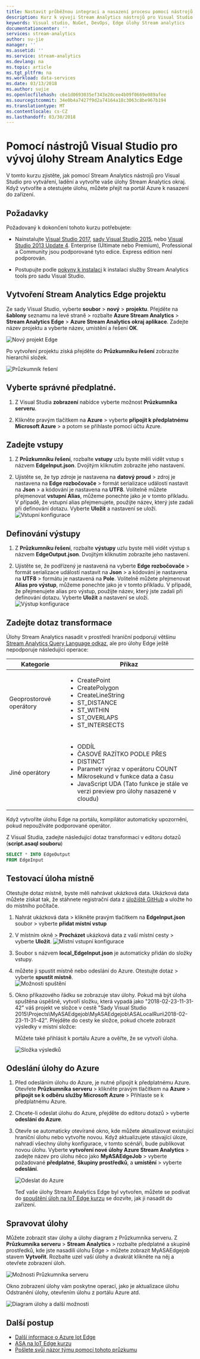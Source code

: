 ```yaml
---
title: Nastavit průběžnou integraci a nasazení procesu pomocí nástrojů Stream Analytics Visual Studio | Microsoft Docs
description: Kurz k vývoji Stream Analytics nástrojů pro Visual Studio pro vytváření, ladění a vytvořte vaše úlohy Stream Analytics okraj.
keywords: Visual studio, NuGet, DevOps, Edge úlohy Stream analytics
documentationcenter: ''
services: stream-analytics
author: su-jie
manager: ''
ms.assetid: ''
ms.service: stream-analytics
ms.devlang: na
ms.topic: article
ms.tgt_pltfrm: na
ms.workload: data-services
ms.date: 03/13/2018
ms.author: sujie
ms.openlocfilehash: c6e1d0693035ef343e20cee4b09f0669e089afee
ms.sourcegitcommit: 34e0b4a7427f9d2a74164a18c3063c8be967b194
ms.translationtype: MT
ms.contentlocale: cs-CZ
ms.lasthandoff: 03/30/2018
---
```

# <a name="develop-stream-analytics-edge-jobs-by-using-visual-studio-tools"></a>Pomocí nástrojů Visual Studio pro vývoj úlohy Stream Analytics Edge

V tomto kurzu zjistěte, jak pomocí Stream Analytics nástrojů pro Visual Studio pro vytváření, ladění a vytvořte vaše úlohy Stream Analytics okraj. Když vytvoříte a otestujete úlohu, můžete přejít na portál Azure k nasazení do zařízení. 

## <a name="prerequisites"></a>Požadavky

Požadovaný k dokončení tohoto kurzu potřebujete:

* Nainstalujte [Visual Studio 2017](https://www.visualstudio.com/downloads/), [sady Visual Studio 2015](https://www.visualstudio.com/vs/older-downloads/), nebo [Visual Studio 2013 Update 4](https://www.microsoft.com/download/details.aspx?id=45326). Enterprise (Ultimate nebo Premium), Professional a Community jsou podporované tyto edice. Express edition není podporován.  

* Postupujte podle [pokyny k instalaci](stream-analytics-tools-for-visual-studio-edge-jobs.md) k instalaci služby Stream Analytics tools pro sadu Visual Studio.
 
## <a name="create-a-stream-analytics-edge-project"></a>Vytvoření Stream Analytics Edge projektu 

Ze sady Visual Studio, vyberte **soubor** > **nový** > **projektu**. Přejděte na **šablony** seznamu na levé straně > rozbalte **Azure Stream Analytics** > **Stream Analytics Edge**  >   **Azure Stream Analytics okraj aplikace**. Zadejte název projektu a vyberte název, umístění a řešení **OK**.

![Nový projekt Edge](./media/stream-analytics-tools-for-visual-studio-edge-jobs/new-edge-project.png)

Po vytvoření projektu získá přejděte do **Průzkumníku řešení** zobrazíte hierarchii složek.

![Průzkumník řešení](./media/stream-analytics-tools-for-visual-studio-edge-jobs/edge-project-in-solution-explorer.png)

 
## <a name="choose-the-correct-subscription"></a>Vyberte správné předplatné.

1. Z Visual Studia **zobrazení** nabídce vyberte možnost **Průzkumníka serveru**.  

2. Klikněte pravým tlačítkem na **Azure** > vyberte **připojit k předplatnému Microsoft Azure** > a potom se přihlaste pomocí účtu Azure.

## <a name="define-inputs"></a>Zadejte vstupy

1. Z **Průzkumníku řešení**, rozbalte **vstupy** uzlu byste měli vidět vstup s názvem **EdgeInput.json**. Dvojitým kliknutím zobrazíte jeho nastavení.  

2. Ujistěte se, že typ zdroje je nastavena na **datový proud** > zdroj je nastavena na **Edge rozbočovače** > formát serializace událostí nastavit na **Json** > a kódování je nastavena na **UTF8**. Volitelně můžete přejmenovat **vstupní Alias**, můžeme ponechte jako je v tomto příkladu. V případě, že vstupní alias přejmenujete, použijte název, který jste zadali při definování dotazu. Vyberte **Uložit** a nastavení se uloží.  
   ![Vstupní konfigurace](./media/stream-analytics-tools-for-visual-studio-edge-jobs/stream-analytics-input-configuration.png)
 


## <a name="define-outputs"></a>Definování výstupy

1. Z **Průzkumníku řešení**, rozbalte **výstupy** uzlu byste měli vidět výstup s názvem **EdgeOutput.json**. Dvojitým kliknutím zobrazíte jeho nastavení.  

2. Ujistěte se, že podřízený je nastavená na vyberte **Edge rozbočovače** > formát serializace událostí nastavit na **Json** > a kódování je nastavena na **UTF8** > formátu je nastavená na  **Pole**. Volitelně můžete přejmenovat **Alias pro výstup**, můžeme ponechte jako je v tomto příkladu. V případě, že přejmenujete alias pro výstup, použijte název, který jste zadali při definování dotazu. Vyberte **Uložit** a nastavení se uloží. 
   ![Výstup konfigurace](./media/stream-analytics-tools-for-visual-studio-edge-jobs/stream-analytics-output-configuration.png)
 
## <a name="define-the-transformation-query"></a>Zadejte dotaz transformace

Úlohy Stream Analytics nasadit v prostředí hraniční podporují většinu [Stream Analytics Query Language odkaz](https://msdn.microsoft.com/azure/stream-analytics/reference/stream-analytics-query-language-reference?f=255&MSPPError=-2147217396), ale pro úlohy Edge ještě nepodporuje následující operace: 


|**Kategorie**  | **Příkaz**  |
|---------|---------|
|Geoprostorové operátory |<ul><li>CreatePoint</li><li>CreatePolygon</li><li>CreateLineString</li><li>ST_DISTANCE</li><li>ST_WITHIN</li><li>ST_OVERLAPS</li><li>ST_INTERSECTS</li></ul> |
|Jiné operátory | <ul><li>ODDÍL</li><li>ČASOVÉ RAZÍTKO PODLE PŘES</li><li>DISTINCT</li><li>Parametr výraz v operátoru COUNT</li><li>Mikrosekund v funkce data a času</li><li>JavaScript UDA (Tato funkce je stále ve verzi preview pro úlohy nasazené v cloudu)</li></ul>   |

Když vytvoříte úlohu Edge na portálu, kompilátor automaticky upozornění, pokud nepoužíváte podporované operátor.

Z Visual Studia, zadejte následující dotaz transformaci v editoru dotazů (**script.asaql souboru**)

```sql
SELECT * INTO EdgeOutput
FROM EdgeInput 
```

## <a name="test-the-job-locally"></a>Testovací úloha místně

Otestujte dotaz místně, byste měli nahrávat ukázková data. Ukázková data můžete získat tak, že stáhnete registrační data z [úložiště GitHub](https://github.com/Azure/azure-stream-analytics/blob/master/Sample%20Data/Registration.json) a uložte ho do místního počítače. 

1. Nahrát ukázková data > klikněte pravým tlačítkem na **EdgeInput.json** soubor > vyberte **přidat místní vstup**  

2. V místním okně > **Procházet** ukázková data z vaší místní cesty > vyberte **Uložit**.
   ![Místní vstupní konfigurace](./media/stream-analytics-tools-for-visual-studio-edge-jobs/stream-analytics-local-input-configuration.png)
 
3. Soubor s názvem **local_EdgeInput.json** je automaticky přidán do složky vstupy.  
4. můžete ji spustit místně nebo odeslání do Azure. Otestujte dotaz > vyberte **spustit místně**.  
   ![Možnosti spuštění](./media/stream-analytics-tools-for-visual-studio-edge-jobs/run-options.png)
 
5. Okno příkazového řádku se zobrazuje stav úlohy. Pokud má být úloha spuštěna úspěšně, vytvoří složku, která vypadá jako "2018-02-23-11-31-42" váš projekt ve složce v cestě "Sady Visual Studio 2015\Projects\MyASAEdgejob\MyASAEdgejob\ASALocalRun\2018-02-23-11-31-42". Přejděte do cesty ke složce, pokud chcete zobrazit výsledky v místní složce:

   Můžete také přihlásit k portálu Azure a ověřte, že se vytvoří úloha. 

   ![Složka výsledků](./media/stream-analytics-tools-for-visual-studio-edge-jobs/result-folder.png)

## <a name="submit-the-job-to-azure"></a>Odeslání úlohy do Azure

1. Před odesláním úlohu do Azure, je nutné připojit k předplatnému Azure. Otevřete **Průzkumníka serveru** > klikněte pravým tlačítkem na **Azure** > **připojit se k odběru služby Microsoft Azure** > Přihlaste se k předplatnému Azure.  

2. Chcete-li odeslat úlohu do Azure, přejděte do editoru dotazů > vyberte **odeslání do Azure**.  

3. Otevře se automaticky otevírané okno, kde můžete aktualizovat existující hraniční úlohu nebo vytvořte novou. Když aktualizujete stávající úloze, nahradí všechny úlohy konfigurace, v tomto scénáři, bude publikovat novou úlohu. Vyberte **vytvoření nové úlohy Azure Stream Analytics** > zadejte název pro úlohu něco jako **MyASAEdgeJob** > vyberte požadované **předplatné**, **Skupiny prostředků**, a **umístění** > vyberte **odeslání**.

   ![Odeslat do Azure](./media/stream-analytics-tools-for-visual-studio-edge-jobs/submit-to-azure.png)
 
   Teď vaše úlohy Stream Analytics Edge byl vytvořen, můžete se podívat do [spouštění úloh na IoT Edge kurzu](stream-analytics-edge.md) se dozvíte, jak ji nasadit do zařízení. 

## <a name="manage-the-job"></a>Spravovat úlohy 

Můžete zobrazit stav úlohy a úlohy diagram z Průzkumníka serveru. Z **Průzkumníka serveru** > **Stream Analytics** > rozbalte předplatné a skupině prostředků, kde jste nasadili úlohu Edge > můžete zobrazit MyASAEdgejob stavem  **Vytvořit**. Rozbalte uzel vaší úlohy a dvakrát klikněte na něj a otevřete zobrazení úloh.

![Možnosti Průzkumníka serveru](./media/stream-analytics-tools-for-visual-studio-edge-jobs/server-explorer-options.png)
 
Okno zobrazení úlohy vám poskytne operací, jako je aktualizace úlohu Odstranění úlohy, otevřením úlohu z portálu Azure atd.

![Diagram úlohy a další možnosti](./media/stream-analytics-tools-for-visual-studio-edge-jobs/job-diagram-and-other-options.png) 

## <a name="next-steps"></a>Další postup

* [Další informace o Azure Iot Edge](../iot-edge/how-iot-edge-works.md)
* [ASA na IoT Edge kurzu](../iot-edge/tutorial-deploy-stream-analytics.md)
* [Pošlete svůj názor týmu pomocí tohoto průzkumu](https://forms.office.com/Pages/ResponsePage.aspx?id=v4j5cvGGr0GRqy180BHbR2czagZ-i_9Cg6NhAZlH9ypUMjNEM0RDVU9CVTBQWDdYTlk0UDNTTFdUTC4u) 
